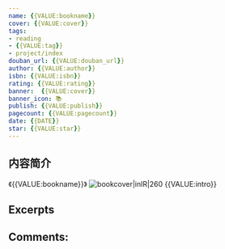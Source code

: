 ```yaml
---
name: {{VALUE:bookname}}
cover: {{VALUE:cover}}
tags:
- reading
- {{VALUE:tag}}
- project/index
douban_url: {{VALUE:douban_url}}
author: {{VALUE:author}}
isbn: {{VALUE:isbn}}
rating: {{VALUE:rating}}
banner:  {{VALUE:cover}}
banner_icon: 📚
publish: {{VALUE:publish}}
pagecount: {{VALUE:pagecount}}
date: {{DATE}}
star: {{VALUE:star}}
---
```

## 内容简介
《{{VALUE:bookname}}》
![bookcover|inlR|260]({{VALUE:cover}})
{{VALUE:intro}}

## Excerpts

## Comments:

